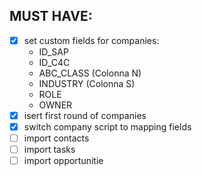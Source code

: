 ## MUST HAVE:
- [x] set custom fields for companies:
    - ID_SAP
    - ID_C4C
    - ABC_CLASS (Colonna N)
    - INDUSTRY (Colonna S)
    - ROLE
    - OWNER
- [x] isert first round of companies
- [x] switch company script to mapping fields
- [ ] import contacts
- [ ] import tasks
- [ ] import opportunitie
